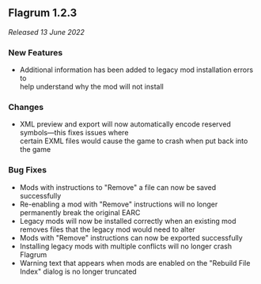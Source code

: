## Flagrum 1.2.3

_Released 13 June 2022_

### New Features

- Additional information has been added to legacy mod installation errors to  
  help understand why the mod will not install

### Changes

- XML preview and export will now automatically encode reserved symbols—this fixes issues where  
  certain EXML files would cause the game to crash when put back into the game

### Bug Fixes

- Mods with instructions to "Remove" a file can now be saved successfully
- Re-enabling a mod with "Remove" instructions will no longer permanently break the original EARC
- Legacy mods will now be installed correctly when an existing mod removes files that the legacy mod would need to alter
- Mods with "Remove" instructions can now be exported successfully
- Installing legacy mods with multiple conflicts will no longer crash Flagrum
- Warning text that appears when mods are enabled on the "Rebuild File Index" dialog is no longer truncated

